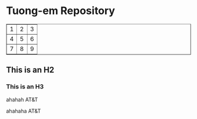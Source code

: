 # Tuong-em Repository #

<table border="1">
    <tr>
        <td width="33%">1</td>
		<td width="34%">2</td>
		<td width="33%">3</td>
    </tr>
	<tr>
        <td width="33%">4</td>
		<td width="34%">5</td>
		<td width="33%">6</td>
    </tr>
	<tr>
        <td width="33%">7</td>
		<td width="34%">8</td>
		<td width="33%">9</td>
    </tr>
</table>

## This is an H2 ##

### This is an H3 ######



ahahah AT&T


ahahaha AT&amp;T